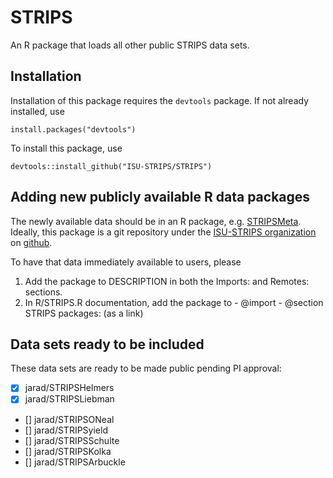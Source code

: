 # STRIPS

An R package that loads all other public STRIPS data sets.

## Installation

Installation of this package requires the `devtools` package. 
If not already installed, use 

    install.packages("devtools")
    
To install this package, use 

    devtools::install_github("ISU-STRIPS/STRIPS")

    

## Adding new publicly available R data packages

The newly available data should be in an R package, e.g. 
[STRIPSMeta](https://github.com/ISU-STRIPS/STRIPSMeta). 
Ideally, this package is a git repository under the 
[ISU-STRIPS organization](https://github.com/ISU-STRIPS) on 
[github](https://github.com/).

To have that data immediately available to users, please

  1. Add the package to DESCRIPTION in both the Imports: and Remotes: sections.
  1. In R/STRIPS.R documentation, add the package to 
    - @import
    - @section STRIPS packages: (as a link)

## Data sets ready to be included

These data sets are ready to be made public pending PI approval:

  - [x] jarad/STRIPSHelmers
  - [x] jarad/STRIPSLiebman
  - [] jarad/STRIPSONeal
  - [] jarad/STRIPSyield
  - [] jarad/STRIPSSchulte
  - [] jarad/STRIPSKolka
  - [] jarad/STRIPSArbuckle
